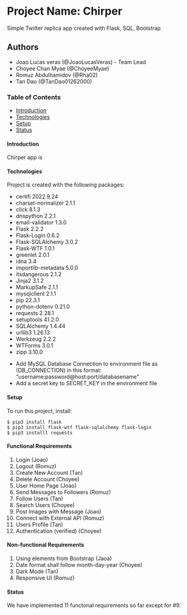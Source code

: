 # Project Name: Chirper
Simple Twitter replica app created with Flask, SQL, Bootstrap

## Authors
- Joao Lucas veras (@JoaoLucasVeras) - Team Lead
- Choyee Chan Myae (@ChoyeeMyae)
- Romuz Abdulhamidov (@Rha02)
- Tan Dao (@TanDao01262000)


### Table of Contents
* [Introduction](#Introduction)
* [Technologies](#Technologies)
* [Setup](#setup)
* [Status](#status)

#### Introduction
Chirper app is 

#### Technologies
Project is created with the following packages:

* certifi            2022.9.24
* charset-normalizer 2.1.1
* click              8.1.3
* dnspython          2.2.1
* email-validator    1.3.0
* Flask              2.2.2
* Flask-Login        0.6.2
* Flask-SQLAlchemy   3.0.2
* Flask-WTF          1.0.1
* greenlet           2.0.1
* idna               3.4
* importlib-metadata 5.0.0
* itsdangerous       2.1.2
* Jinja2             3.1.2
* MarkupSafe         2.1.1
* mysqlclient        2.1.1
* pip                22.3.1
* python-dotenv      0.21.0
* requests           2.28.1
* setuptools         41.2.0
* SQLAlchemy         1.4.44
* urllib3            1.26.13
* Werkzeug           2.2.2
* WTForms            3.0.1
* zipp               3.10.0

- Add MySQL Database Connection to environment file as (DB_CONNECTION) in this format: "username:password@host:port/databasename"
- Add a secret key to SECRET_KEY in the environment file

#### Setup
To run this project, install:
```
$ pip3 install flask
$ pip3 install flask-wtf flask-sqlalchemy flask-login
$ pip3 installl requests
```
#### Functional Requirements
1. Login (Joao)
2. Logout (Romuz)
3. Create New Account (Tan)
4. Delete Account (Choyee)
5. User Home Page (Joao)
6. Send Messages to Followers (Romuz)
7. Follow Users (Tan)
8. Search Users (Choyee)
9. Post Images with Message (Joao)
10. Connect with External API (Romuz)
11. Users Profile (Tan)
12. Authentication (verified) (Choyee)
#### Non-functional Requirements
1. Using elements from Bootstrap (Jaoa)
2. Date format shall follow month-day-year (Choyee)
3. Dark Mode (Tan)
4. Responsive UI (Romuz)

#### Status
We have implemented 11 functonal requirements so far except for #9.





